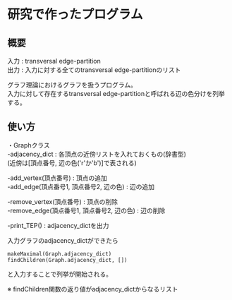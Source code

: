 # 研究で作ったプログラム
## 概要
入力 : transversal edge-partition<br>
出力 : 入力に対する全てのtransversal edge-partitionのリスト

グラフ理論におけるグラフを扱うプログラム。<br>
入力に対して存在するtransversal edge-partitionと呼ばれる辺の色分けを列挙する。

## 使い方
・Graphクラス<br>
  -adjacency_dict : 各頂点の近傍リストを入れておくもの(辞書型)<br>
  (近傍は[頂点番号, 辺の色('r'か'b')]で表される)
  
  -add_vertex(頂点番号) : 頂点の追加<br>
  -add_edge(頂点番号1, 頂点番号2, 辺の色) : 辺の追加
  
  -remove_vertex(頂点番号) : 頂点の削除<br>
  -remove_edge(頂点番号1, 頂点番号2, 辺の色) : 辺の削除
  
  -print_TEP() : adjacency_dictを出力
 
入力グラフのadjacency_dictができたら

`makeMaximal(Graph.adjacency_dict)`<br>
`findChildren(Graph.adjacency_dict, [])`

と入力することで列挙が開始される。

※ findChildren関数の返り値がadjacency_dictからなるリスト

